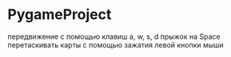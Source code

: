 # PygameProject
передвижение с помощью клавиш a, w, s, d
прыжок на Space
перетаскивать карты с помощью зажатия левой кнопки мыши
